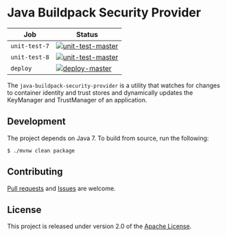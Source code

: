 # Java Buildpack Security Provider

| Job | Status
| --- | ------
| `unit-test-7` | [![unit-test-master](https://java-experience.ci.springapps.io/api/v1/teams/java-experience/pipelines/security-provider/jobs/unit-test-7/badge)](https://java-experience.ci.springapps.io/teams/java-experience/pipelines/security-provider/jobs/unit-test-7)
| `unit-test-8` | [![unit-test-master](https://java-experience.ci.springapps.io/api/v1/teams/java-experience/pipelines/security-provider/jobs/unit-test-8/badge)](https://java-experience.ci.springapps.io/teams/java-experience/pipelines/security-provider/jobs/unit-test-8)
| `deploy` | [![deploy-master](https://java-experience.ci.springapps.io/api/v1/teams/java-experience/pipelines/security-provider/jobs/deploy/badge)](https://java-experience.ci.springapps.io/teams/java-experience/pipelines/security-provider/jobs/deploy)

The `java-buildpack-security-provider` is a utility that watches for changes to container identity and trust stores and dynamically updates the KeyManager and TrustManager of an application.

## Development
The project depends on Java 7.  To build from source, run the following:

```shell
$ ./mvnw clean package
```

## Contributing
[Pull requests][u] and [Issues][e] are welcome.

## License
This project is released under version 2.0 of the [Apache License][l].

[e]: https://github.com/cloudfoundry/security-provider/issues
[l]: https://www.apache.org/licenses/LICENSE-2.0
[u]: https://help.github.com/articles/using-pull-requests
